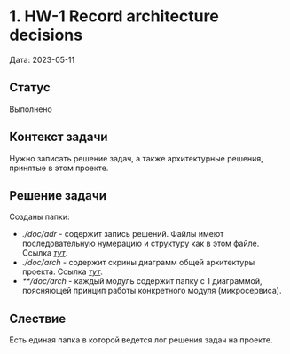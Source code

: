 # 1. HW-1 Record architecture decisions

Дата: 2023-05-11

## Статус

Выполнено

## Контекст задачи

Нужно записать решение задач, а также архитектурные решения, принятые в этом проекте.

## Решение задачи

Созданы папки:
* _./doc/adr_ - содержит запись решений. Файлы имеют последовательную нумерацию и структуру как в этом файле. Ссылка _[тут](https://github.com/PavelNaymovets/project_management_system/tree/develop/doc/adr)_.
* _./doc/arch_ - содержит скрины диаграмм общей архитектуры проекта. Ссылка _[тут](https://github.com/PavelNaymovets/project_management_system/tree/develop/doc/arch)_.
* _**/doc/arch_ - каждый модуль содержит папку с 1 диаграммой, поясняющей принцип работы конкретного модуля (микросервиса).

## Слествие

Есть единая папка в которой ведется лог решения задач на проекте.